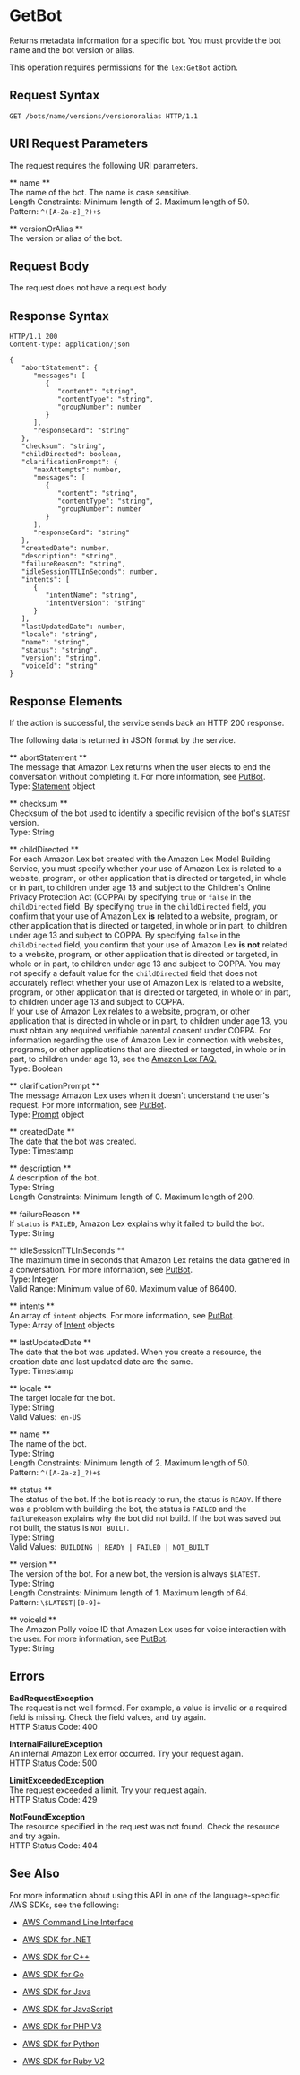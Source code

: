 # GetBot<a name="API_GetBot"></a>

Returns metadata information for a specific bot\. You must provide the bot name and the bot version or alias\. 

 This operation requires permissions for the `lex:GetBot` action\. 

## Request Syntax<a name="API_GetBot_RequestSyntax"></a>

```
GET /bots/name/versions/versionoralias HTTP/1.1
```

## URI Request Parameters<a name="API_GetBot_RequestParameters"></a>

The request requires the following URI parameters\.

 ** name **   
The name of the bot\. The name is case sensitive\.   
Length Constraints: Minimum length of 2\. Maximum length of 50\.  
Pattern: `^([A-Za-z]_?)+$` 

 ** versionOrAlias **   
The version or alias of the bot\.

## Request Body<a name="API_GetBot_RequestBody"></a>

The request does not have a request body\.

## Response Syntax<a name="API_GetBot_ResponseSyntax"></a>

```
HTTP/1.1 200
Content-type: application/json

{
   "abortStatement": { 
      "messages": [ 
         { 
            "content": "string",
            "contentType": "string",
            "groupNumber": number
         }
      ],
      "responseCard": "string"
   },
   "checksum": "string",
   "childDirected": boolean,
   "clarificationPrompt": { 
      "maxAttempts": number,
      "messages": [ 
         { 
            "content": "string",
            "contentType": "string",
            "groupNumber": number
         }
      ],
      "responseCard": "string"
   },
   "createdDate": number,
   "description": "string",
   "failureReason": "string",
   "idleSessionTTLInSeconds": number,
   "intents": [ 
      { 
         "intentName": "string",
         "intentVersion": "string"
      }
   ],
   "lastUpdatedDate": number,
   "locale": "string",
   "name": "string",
   "status": "string",
   "version": "string",
   "voiceId": "string"
}
```

## Response Elements<a name="API_GetBot_ResponseElements"></a>

If the action is successful, the service sends back an HTTP 200 response\.

The following data is returned in JSON format by the service\.

 ** abortStatement **   
The message that Amazon Lex returns when the user elects to end the conversation without completing it\. For more information, see [PutBot](API_PutBot.md)\.  
Type: [Statement](API_Statement.md) object

 ** checksum **   
Checksum of the bot used to identify a specific revision of the bot's `$LATEST` version\.  
Type: String

 ** childDirected **   
For each Amazon Lex bot created with the Amazon Lex Model Building Service, you must specify whether your use of Amazon Lex is related to a website, program, or other application that is directed or targeted, in whole or in part, to children under age 13 and subject to the Children's Online Privacy Protection Act \(COPPA\) by specifying `true` or `false` in the `childDirected` field\. By specifying `true` in the `childDirected` field, you confirm that your use of Amazon Lex **is** related to a website, program, or other application that is directed or targeted, in whole or in part, to children under age 13 and subject to COPPA\. By specifying `false` in the `childDirected` field, you confirm that your use of Amazon Lex **is not** related to a website, program, or other application that is directed or targeted, in whole or in part, to children under age 13 and subject to COPPA\. You may not specify a default value for the `childDirected` field that does not accurately reflect whether your use of Amazon Lex is related to a website, program, or other application that is directed or targeted, in whole or in part, to children under age 13 and subject to COPPA\.  
If your use of Amazon Lex relates to a website, program, or other application that is directed in whole or in part, to children under age 13, you must obtain any required verifiable parental consent under COPPA\. For information regarding the use of Amazon Lex in connection with websites, programs, or other applications that are directed or targeted, in whole or in part, to children under age 13, see the [Amazon Lex FAQ\.](https://aws.amazon.com/lex/faqs#data-security)   
Type: Boolean

 ** clarificationPrompt **   
The message Amazon Lex uses when it doesn't understand the user's request\. For more information, see [PutBot](API_PutBot.md)\.   
Type: [Prompt](API_Prompt.md) object

 ** createdDate **   
The date that the bot was created\.  
Type: Timestamp

 ** description **   
A description of the bot\.  
Type: String  
Length Constraints: Minimum length of 0\. Maximum length of 200\.

 ** failureReason **   
If `status` is `FAILED`, Amazon Lex explains why it failed to build the bot\.  
Type: String

 ** idleSessionTTLInSeconds **   
The maximum time in seconds that Amazon Lex retains the data gathered in a conversation\. For more information, see [PutBot](API_PutBot.md)\.  
Type: Integer  
Valid Range: Minimum value of 60\. Maximum value of 86400\.

 ** intents **   
An array of `intent` objects\. For more information, see [PutBot](API_PutBot.md)\.  
Type: Array of [Intent](API_Intent.md) objects

 ** lastUpdatedDate **   
The date that the bot was updated\. When you create a resource, the creation date and last updated date are the same\.   
Type: Timestamp

 ** locale **   
 The target locale for the bot\.   
Type: String  
Valid Values:` en-US` 

 ** name **   
The name of the bot\.  
Type: String  
Length Constraints: Minimum length of 2\. Maximum length of 50\.  
Pattern: `^([A-Za-z]_?)+$` 

 ** status **   
The status of the bot\. If the bot is ready to run, the status is `READY`\. If there was a problem with building the bot, the status is `FAILED` and the `failureReason` explains why the bot did not build\. If the bot was saved but not built, the status is `NOT BUILT`\.  
Type: String  
Valid Values:` BUILDING | READY | FAILED | NOT_BUILT` 

 ** version **   
The version of the bot\. For a new bot, the version is always `$LATEST`\.  
Type: String  
Length Constraints: Minimum length of 1\. Maximum length of 64\.  
Pattern: `\$LATEST|[0-9]+` 

 ** voiceId **   
The Amazon Polly voice ID that Amazon Lex uses for voice interaction with the user\. For more information, see [PutBot](API_PutBot.md)\.  
Type: String

## Errors<a name="API_GetBot_Errors"></a>

 **BadRequestException**   
The request is not well formed\. For example, a value is invalid or a required field is missing\. Check the field values, and try again\.  
HTTP Status Code: 400

 **InternalFailureException**   
An internal Amazon Lex error occurred\. Try your request again\.  
HTTP Status Code: 500

 **LimitExceededException**   
The request exceeded a limit\. Try your request again\.  
HTTP Status Code: 429

 **NotFoundException**   
The resource specified in the request was not found\. Check the resource and try again\.  
HTTP Status Code: 404

## See Also<a name="API_GetBot_SeeAlso"></a>

For more information about using this API in one of the language\-specific AWS SDKs, see the following:

+  [AWS Command Line Interface](http://docs.aws.amazon.com/goto/aws-cli/lex-models-2017-04-19/GetBot) 

+  [AWS SDK for \.NET](http://docs.aws.amazon.com/goto/DotNetSDKV3/lex-models-2017-04-19/GetBot) 

+  [AWS SDK for C\+\+](http://docs.aws.amazon.com/goto/SdkForCpp/lex-models-2017-04-19/GetBot) 

+  [AWS SDK for Go](http://docs.aws.amazon.com/goto/SdkForGoV1/lex-models-2017-04-19/GetBot) 

+  [AWS SDK for Java](http://docs.aws.amazon.com/goto/SdkForJava/lex-models-2017-04-19/GetBot) 

+  [AWS SDK for JavaScript](http://docs.aws.amazon.com/goto/AWSJavaScriptSDK/lex-models-2017-04-19/GetBot) 

+  [AWS SDK for PHP V3](http://docs.aws.amazon.com/goto/SdkForPHPV3/lex-models-2017-04-19/GetBot) 

+  [AWS SDK for Python](http://docs.aws.amazon.com/goto/boto3/lex-models-2017-04-19/GetBot) 

+  [AWS SDK for Ruby V2](http://docs.aws.amazon.com/goto/SdkForRubyV2/lex-models-2017-04-19/GetBot) 